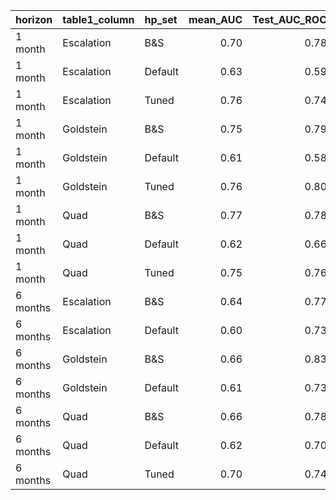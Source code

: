 |horizon  |table1_column |hp_set  | mean_AUC| Test_AUC_ROC|
|:--------|:-------------|:-------|--------:|------------:|
|1 month  |Escalation    |B&S     |     0.70|         0.78|
|1 month  |Escalation    |Default |     0.63|         0.59|
|1 month  |Escalation    |Tuned   |     0.76|         0.74|
|1 month  |Goldstein     |B&S     |     0.75|         0.79|
|1 month  |Goldstein     |Default |     0.61|         0.58|
|1 month  |Goldstein     |Tuned   |     0.76|         0.80|
|1 month  |Quad          |B&S     |     0.77|         0.78|
|1 month  |Quad          |Default |     0.62|         0.66|
|1 month  |Quad          |Tuned   |     0.75|         0.76|
|6 months |Escalation    |B&S     |     0.64|         0.77|
|6 months |Escalation    |Default |     0.60|         0.73|
|6 months |Goldstein     |B&S     |     0.66|         0.83|
|6 months |Goldstein     |Default |     0.61|         0.73|
|6 months |Quad          |B&S     |     0.66|         0.78|
|6 months |Quad          |Default |     0.62|         0.70|
|6 months |Quad          |Tuned   |     0.70|         0.74|
